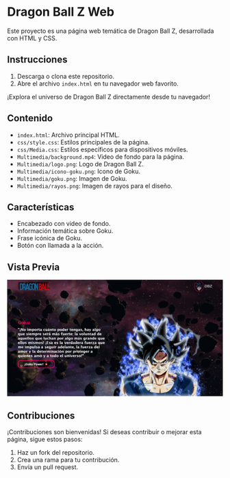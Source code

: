 # Dragon Ball Z Web

Este proyecto es una página web temática de Dragon Ball Z, desarrollada con HTML y CSS.

## Instrucciones

1. Descarga o clona este repositorio.
2. Abre el archivo `index.html` en tu navegador web favorito.

¡Explora el universo de Dragon Ball Z directamente desde tu navegador!

## Contenido

- `index.html`: Archivo principal HTML.
- `css/style.css`: Estilos principales de la página.
- `css/Media.css`: Estilos específicos para dispositivos móviles.
- `Multimedia/background.mp4`: Video de fondo para la página.
- `Multimedia/logo.png`: Logo de Dragon Ball Z.
- `Multimedia/icono-goku.png`: Icono de Goku.
- `Multimedia/goku.png`: Imagen de Goku.
- `Multimedia/rayos.png`: Imagen de rayos para el diseño.

## Características

- Encabezado con video de fondo.
- Información temática sobre Goku.
- Frase icónica de Goku.
- Botón con llamada a la acción.

## Vista Previa

![Texto Alternativo](https://github.com/DannyCrisostomo/Dragon-ball-z/blob/5e605b7e0dbb6093811ab97341bbf64678a018c3/dragon%20ball.png)


## Contribuciones

¡Contribuciones son bienvenidas! Si deseas contribuir o mejorar esta página, sigue estos pasos:

1. Haz un fork del repositorio.
2. Crea una rama para tu contribución.
3. Envía un pull request.
